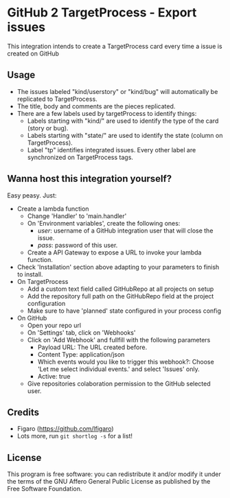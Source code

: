 # GitHub 2 TargetProcess - Export issues 

This integration intends to create a TargetProcess card every time a issue is created on GitHub


## Usage

- The issues labeled "kind/userstory" or "kind/bug" will automatically be replicated to TargetProcess.
- The title, body and comments are the pieces replicated.
- There are a few labels used by targetProcess to identify things:
	- Labels starting with "kind/" are used to identify the type of the card (story or bug).
	- Labels starting with "state/" are used to identify the state (column on TargetProcess).
	- Label "tp" identifies integrated issues.
Every other label are synchronized on TargetProcess tags.

## Wanna host this integration yourself?

Easy peasy. Just:

- Create a lambda function
	- Change 'Handler' to 'main.handler'
	- On 'Environment variables', create the following ones:
		- *user*: username of a GitHub integration user that will close the issue.
		- *pass*: password of this user.
	- Create a API Gateway to expose a URL to invoke your lambda function.
- Check 'Installation' section above adapting to your parameters to finish to install.
- On TargetProcess
	- Add a custom text field called GitHubRepo at all projects on setup
	- Add the repository full path on the GitHubRepo field at the project configuration
	- Make sure to have 'planned' state configured in your process config
- On GitHub
	- Open your repo url
	- On 'Settings' tab, click on 'Webhooks'
	- Click on 'Add Webhook' and fullfill with the following parameters
		- Payload URL: The URL created before.
		- Content Type: application/json
		- Which events would you like to trigger this webhook?: Choose 'Let me select individual events.' and select 'Issues' only.
		- Active: true
	- Give repositories colaboration permission to the GitHub selected user.

## Credits

- Figaro (<https://github.com/lfigaro>)
- Lots more, run `git shortlog -s` for a list!

## License

This program is free software: you can redistribute it and/or modify it
under the terms of the GNU Affero General Public License as published by
the Free Software Foundation.